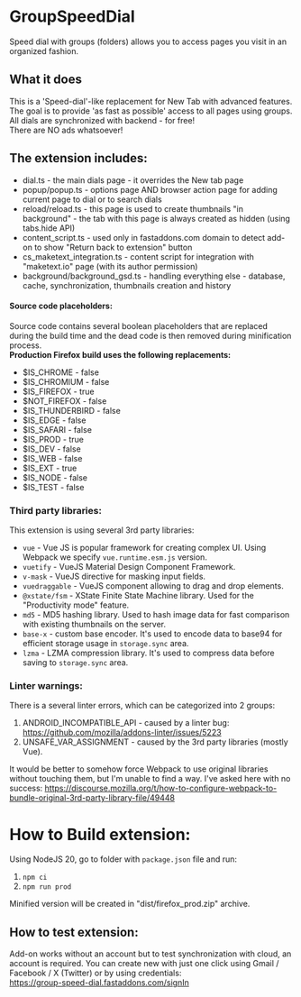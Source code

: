 # GroupSpeedDial #
Speed dial with groups (folders) allows you to access pages you visit in an organized fashion.

## What it does ##
This is a 'Speed-dial'-like replacement for New Tab with advanced features.  
The goal is to provide 'as fast as possible' access to all pages using groups.  
All dials are synchronized with backend - for free!  
There are NO ads whatsoever!  

## The extension includes: ##
* dial.ts - the main dials page - it overrides the New tab page
* popup/popup.ts - options page AND browser action page for adding current page to dial or to search dials
* reload/reload.ts - this page is used to create thumbnails "in background" - the tab with this page is always created as hidden (using tabs.hide API)
* content_script.ts - used only in fastaddons.com domain to detect add-on to show "Return back to extension" button
* cs_maketext_integration.ts - content script for integration with "maketext.io" page (with its author permission)
* background/background_gsd.ts - handling everything else - database, cache, synchronization, thumbnails creation and history

#### Source code placeholders: ####
Source code contains several boolean placeholders that are replaced during the build time and the dead code is then removed during minification process.  
**Production Firefox build uses the following replacements:**
* $IS_CHROME - false
* $IS_CHROMIUM - false
* $IS_FIREFOX - true
* $NOT_FIREFOX - false
* $IS_THUNDERBIRD - false
* $IS_EDGE - false
* $IS_SAFARI - false
* $IS_PROD - true
* $IS_DEV - false
* $IS_WEB - false
* $IS_EXT - true
* $IS_NODE - false
* $IS_TEST - false

### Third party libraries: ###
This extension is using several 3rd party libraries:
- `vue` - Vue JS is popular framework for creating complex UI. Using Webpack we specify `vue.runtime.esm.js` version.
- `vuetify` - VueJS Material Design Component Framework.
- `v-mask` - VueJS directive for masking input fields.
- `vuedraggable` - VueJS component allowing to drag and drop elements.
- `@xstate/fsm` - XState Finite State Machine library. Used for the "Productivity mode" feature.
- `md5` - MD5 hashing library. Used to hash image data for fast comparison with existing thumbnails on the server.
- `base-x` - custom base encoder. It's used to encode data to base94 for efficient storage usage in `storage.sync` area.
- `lzma` - LZMA compression library. It's used to compress data before saving to `storage.sync` area.

### Linter warnings: ###
There is a several linter errors, which can be categorized into 2 groups:
1. ANDROID_INCOMPATIBLE_API - caused by a linter bug: https://github.com/mozilla/addons-linter/issues/5223
2. UNSAFE_VAR_ASSIGNMENT - caused by the 3rd party libraries (mostly Vue).

It would be better to somehow force Webpack to use original libraries without touching them, but I'm unable to find a way.
I've asked here with no success:
https://discourse.mozilla.org/t/how-to-configure-webpack-to-bundle-original-3rd-party-library-file/49448


# How to Build extension: #
Using NodeJS 20, go to folder with `package.json` file and run:
1) `npm ci`
2) `npm run prod`

Minified version will be created in "dist/firefox_prod.zip" archive.


## How to test extension: ##
Add-on works without an account but to test synchronization with cloud, an account is required.
You can create new with just one click using Gmail / Facebook / X (Twitter) or by using credentials:  
https://group-speed-dial.fastaddons.com/signIn  
